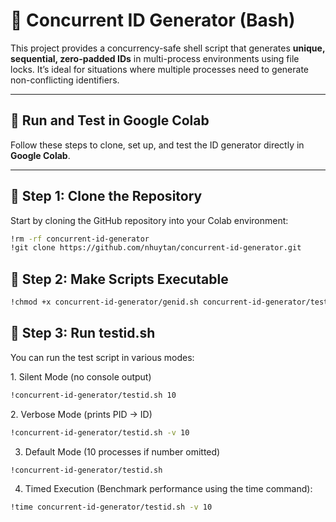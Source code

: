 # 🧾 Concurrent ID Generator (Bash)

This project provides a concurrency-safe shell script that generates **unique, sequential, zero-padded IDs** in multi-process environments using file locks. It’s ideal for situations where multiple processes need to generate non-conflicting identifiers.

---

## 🚀 Run and Test in Google Colab

Follow these steps to clone, set up, and test the ID generator directly in **Google Colab**.

---

## 🧱 Step 1: Clone the Repository

Start by cloning the GitHub repository into your Colab environment:

```bash
!rm -rf concurrent-id-generator
!git clone https://github.com/nhuytan/concurrent-id-generator.git

```

## 🔧 Step 2: Make Scripts Executable

```bash
!chmod +x concurrent-id-generator/genid.sh concurrent-id-generator/testid.sh
```

## 🧪 Step 3: Run testid.sh

You can run the test script in various modes:

1️. Silent Mode (no console output)

```bash 
!concurrent-id-generator/testid.sh 10
```

2️. Verbose Mode (prints PID → ID)

```bash 
!concurrent-id-generator/testid.sh -v 10
```

3. Default Mode (10 processes if number omitted)

```bash 
!concurrent-id-generator/testid.sh
```

4. Timed Execution (Benchmark performance using the time command):
```bash 
!time concurrent-id-generator/testid.sh -v 10
```


